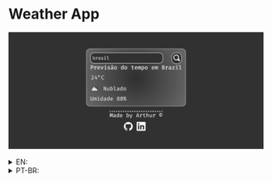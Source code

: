 
# Weather App



![alt text](./preview.png)

<details>
<summary>EN:</summary>

### About the project

- A simple app that uses openweatherapi to extract data and show temperature, situation, like raining and humidity .
### How to execute the project:

1. Have an IDE that supports HTML, CSS, JavaScript and that can run the code on screen, like vscode with live server;
2. Clone this repository using `git clone https://github.com/arthurdev06/arthurdev06.github.io/tree/main/weather-app` command;

</details>

<details>
<summary>PT-BR:</summary>

<h3>Sobre</h3>

- Um aplicativo simples que usa a openweatherapi para extrair dados e mostrar ao usuário, mostra temperatura, situação, por exemplo nublado, umidade atuais.

### Como executar o projeto:

1. Tenha uma IDE que suporte HTML, CSS, JavaScript e que consiga rodar o código atualizando na tela, no vscode temos a extensão do live server;
2. Dê um `git clone https://github.com/arthurdev06/arthurdev06.github.io/tree/main/weather-app`;
</details>
